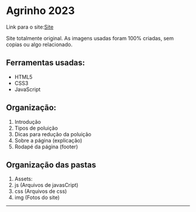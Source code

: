 <h1>Agrinho 2023</h1>
<p>Link para o site:<a href="https://pedrohss2.github.io/agrinho-2023/" target="_blank">Site</a></p>

<p>
    Site totalmente original.
    As imagens usadas foram 100% criadas, sem copias ou algo relacionado.
</p>


<h2>Ferramentas usadas:</h2>
<ul>
    <li>HTML5</li>
    <li>CSS3</li>
    <li>JavaScript</li>
</ul>

<h2>Organização:</h2>
<ol>
    <li>Introdução</li>
    <li>Tipos de poluição</li>
    <li>Dicas para redução da poluição</li>
    <li>Sobre a página (explicação)</li>
    <li>Rodapé da página (footer)</li>
</ol>

<h2>Organização das pastas</h2>
<ol>
    <li>Assets:</li>
    <li>js (Arquivos de javasCript)</li>
    <li>css (Arquivos de css)</li>
    <li>img (Fotos do site)</li>
</ol>
<hr>

